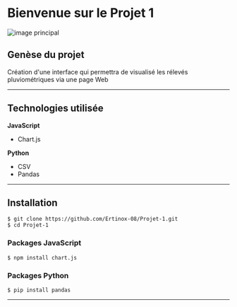 # Bienvenue sur le Projet 1
![image principal](https://github.com/Ertinox-08/Projet-1/blob/main/src/assets/Github%20Assets.png?raw=true)
## Genèse du projet
Création d'une interface qui permettra de visualisé les rélevés pluviométriques via une page Web
___
## Technologies utilisée
**JavaScript**
* Chart.js

**Python**
* CSV
* Pandas
___

## Installation
```
$ git clone https://github.com/Ertinox-08/Projet-1.git
$ cd Projet-1
```
### Packages JavaScript
```
$ npm install chart.js
```
### Packages Python
```
$ pip install pandas
```
___
